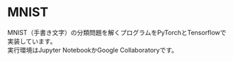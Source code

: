 # MNIST

MNIST（手書き文字）の分類問題を解くプログラムをPyTorchとTensorflowで実装しています。  
実行環境はJupyter NotebookかGoogle Collaboratoryです。
